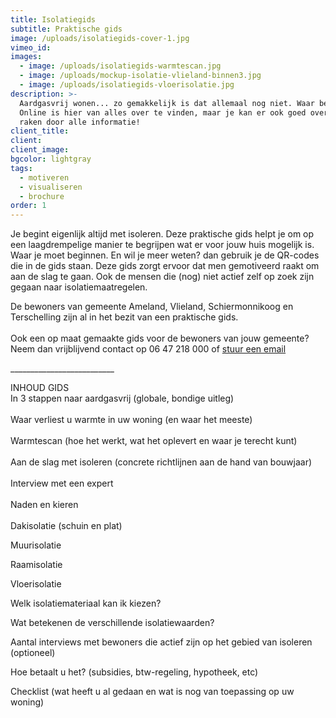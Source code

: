 ```yaml
---
title: Isolatiegids
subtitle: Praktische gids
image: /uploads/isolatiegids-cover-1.jpg
vimeo_id:
images:
  - image: /uploads/isolatiegids-warmtescan.jpg
  - image: /uploads/mockup-isolatie-vlieland-binnen3.jpg
  - image: /uploads/isolatiegids-vloerisolatie.jpg
description: >-
  Aardgasvrij wonen... zo gemakkelijk is dat allemaal nog niet. Waar begin je?
  Online is hier van alles over te vinden, maar je kan er ook goed overspoeld
  raken door alle informatie!
client_title:
client:
client_image:
bgcolor: lightgray
tags:
  - motiveren
  - visualiseren
  - brochure
order: 1
---
```


Je begint eigenlijk altijd met isoleren. Deze praktische gids helpt je om op een laagdrempelige manier te begrijpen wat er voor jouw huis mogelijk is. Waar je moet beginnen. En wil je meer weten? dan gebruik je de QR-codes die in de gids staan. Deze gids zorgt ervoor dat men gemotiveerd raakt om aan de slag te gaan. Ook de mensen die (nog) niet actief zelf op zoek zijn gegaan naar isolatiemaatregelen.

De bewoners van gemeente Ameland, Vlieland, Schiermonnikoog en Terschelling zijn al in het bezit van een praktische gids.<br><br>Ook een op maat gemaakte gids voor de bewoners van jouw gemeente? Neem dan vrijblijvend contact op 06 47 218 000 of [stuur een email](mailto:info@frisseplannen.nl?subject=Interesse%20in%20isolatiegids)

\_\_\_\_\_\_\_\_\_\_\_\_\_\_\_\_\_\_\_\_\_\_\_\_\_\_

INHOUD GIDS<br>In 3 stappen naar aardgasvrij (globale, bondige uitleg)<br><br>Waar verliest u warmte in uw woning (en waar het meeste)<br><br>Warmtescan (hoe het werkt, wat het oplevert en waar je terecht kunt)<br><br>Aan de slag met isoleren (concrete richtlijnen aan de hand van bouwjaar)<br><br>Interview met een expert&nbsp;<br><br>Naden en kieren<br><br>Dakisolatie (schuin en plat)

Muurisolatie

Raamisolatie

Vloerisolatie

Welk isolatiemateriaal kan ik kiezen?

Wat betekenen de verschillende isolatiewaarden?

Aantal interviews met bewoners die actief zijn op het gebied van isoleren (optioneel)

Hoe betaalt u het? (subsidies, btw-regeling, hypotheek, etc)

Checklist (wat heeft u al gedaan en wat is nog van toepassing op uw woning)
